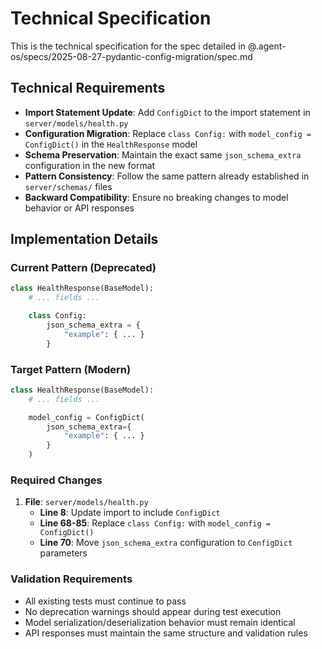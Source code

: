 # Technical Specification

This is the technical specification for the spec detailed in @.agent-os/specs/2025-08-27-pydantic-config-migration/spec.md

## Technical Requirements

- **Import Statement Update**: Add `ConfigDict` to the import statement in `server/models/health.py`
- **Configuration Migration**: Replace `class Config:` with `model_config = ConfigDict()` in the `HealthResponse` model
- **Schema Preservation**: Maintain the exact same `json_schema_extra` configuration in the new format
- **Pattern Consistency**: Follow the same pattern already established in `server/schemas/` files
- **Backward Compatibility**: Ensure no breaking changes to model behavior or API responses

## Implementation Details

### Current Pattern (Deprecated)
```python
class HealthResponse(BaseModel):
    # ... fields ...

    class Config:
        json_schema_extra = {
            "example": { ... }
        }
```

### Target Pattern (Modern)
```python
class HealthResponse(BaseModel):
    # ... fields ...

    model_config = ConfigDict(
        json_schema_extra={
            "example": { ... }
        }
    )
```

### Required Changes

1. **File**: `server/models/health.py`
   - **Line 8**: Update import to include `ConfigDict`
   - **Line 68-85**: Replace `class Config:` with `model_config = ConfigDict()`
   - **Line 70**: Move `json_schema_extra` configuration to `ConfigDict` parameters

### Validation Requirements

- All existing tests must continue to pass
- No deprecation warnings should appear during test execution
- Model serialization/deserialization behavior must remain identical
- API responses must maintain the same structure and validation rules

